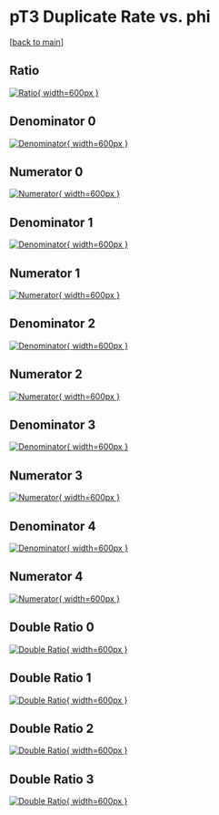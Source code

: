 # pT3 Duplicate Rate vs. phi

[[back to main](./)]



## Ratio

[![Ratio](../mtv/var/pT3_duplrate_phi.png){ width=600px }](../mtv/var/pT3_duplrate_phi.pdf)

## Denominator 0

[![Denominator](../mtv/den/pT3_duplrate_phi_den0.png){ width=600px }](../mtv/den/pT3_duplrate_phi_den0.pdf)

## Numerator 0

[![Numerator](../mtv/num/pT3_duplrate_phi_num0.png){ width=600px }](../mtv/num/pT3_duplrate_phi_num0.pdf)

## Denominator 1

[![Denominator](../mtv/den/pT3_duplrate_phi_den1.png){ width=600px }](../mtv/den/pT3_duplrate_phi_den1.pdf)

## Numerator 1

[![Numerator](../mtv/num/pT3_duplrate_phi_num1.png){ width=600px }](../mtv/num/pT3_duplrate_phi_num1.pdf)

## Denominator 2

[![Denominator](../mtv/den/pT3_duplrate_phi_den2.png){ width=600px }](../mtv/den/pT3_duplrate_phi_den2.pdf)

## Numerator 2

[![Numerator](../mtv/num/pT3_duplrate_phi_num2.png){ width=600px }](../mtv/num/pT3_duplrate_phi_num2.pdf)

## Denominator 3

[![Denominator](../mtv/den/pT3_duplrate_phi_den3.png){ width=600px }](../mtv/den/pT3_duplrate_phi_den3.pdf)

## Numerator 3

[![Numerator](../mtv/num/pT3_duplrate_phi_num3.png){ width=600px }](../mtv/num/pT3_duplrate_phi_num3.pdf)

## Denominator 4

[![Denominator](../mtv/den/pT3_duplrate_phi_den4.png){ width=600px }](../mtv/den/pT3_duplrate_phi_den4.pdf)

## Numerator 4

[![Numerator](../mtv/num/pT3_duplrate_phi_num4.png){ width=600px }](../mtv/num/pT3_duplrate_phi_num4.pdf)

## Double Ratio 0

[![Double Ratio](../mtv/ratio/pT3_duplrate_phi_ratio0.png){ width=600px }](../mtv/ratio/pT3_duplrate_phi_ratio0.pdf)

## Double Ratio 1

[![Double Ratio](../mtv/ratio/pT3_duplrate_phi_ratio1.png){ width=600px }](../mtv/ratio/pT3_duplrate_phi_ratio1.pdf)

## Double Ratio 2

[![Double Ratio](../mtv/ratio/pT3_duplrate_phi_ratio2.png){ width=600px }](../mtv/ratio/pT3_duplrate_phi_ratio2.pdf)

## Double Ratio 3

[![Double Ratio](../mtv/ratio/pT3_duplrate_phi_ratio3.png){ width=600px }](../mtv/ratio/pT3_duplrate_phi_ratio3.pdf)

